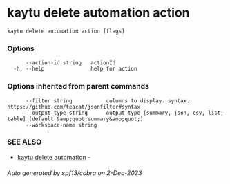 # kaytu delete automation action



```
kaytu delete automation action [flags]
```

### Options

```
      --action-id string   actionId
  -h, --help               help for action
```

### Options inherited from parent commands

```
      --filter string           columns to display. syntax: https://github.com/teacat/jsonfilter#syntax
      --output-type string      output type [summary, json, csv, list, table] (default &amp;quot;summary&amp;quot;)
      --workspace-name string   
```

### SEE ALSO

* [kaytu delete automation](kaytu_delete_automation)	 - 

###### Auto generated by spf13/cobra on 2-Dec-2023
